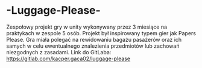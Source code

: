# -Luggage-Please-
Zespołowy projekt gry w unity wykonywany przez 3 miesiące na praktykach w zespole 5 osób. Projekt był inspirowany typem gier jak Papers Please.
Gra miała polegać na rewidowaniu bagażu pasażerów oraz ich samych w celu ewentualnego znalezienia przedmiotów lub zachowań niezgodnych z zasadami.
Link do GitLaba: https://gitlab.com/kacper.gaca02/luggage-please

